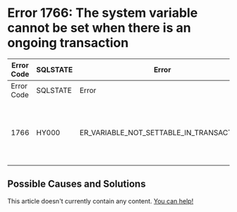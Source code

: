 
# Error 1766: The system variable cannot be set when there is an ongoing transaction


| Error Code | SQLSTATE | Error | Description |
| --- | --- | --- | --- |
| Error Code | SQLSTATE | Error | Description |
| 1766 | HY000 | ER_VARIABLE_NOT_SETTABLE_IN_TRANSACTION | The system variable %s cannot be set when there is an ongoing transaction. |




## Possible Causes and Solutions


This article doesn't currently contain any content. [You can help!](/kb/en/writing-and-editing-knowledge-base-articles/)

